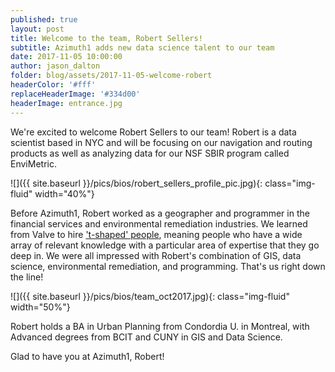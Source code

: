 ```yaml
---
published: true
layout: post
title: Welcome to the team, Robert Sellers!
subtitle: Azimuth1 adds new data science talent to our team
date: 2017-11-05 10:00:00
author: jason_dalton
folder: blog/assets/2017-11-05-welcome-robert
headerColor: '#fff'
replaceHeaderImage: '#334d00'
headerImage: entrance.jpg
---
```


We're excited to welcome Robert Sellers to our team! Robert is a  data scientist based in NYC and will be focusing on our navigation and routing products as well as analyzing data for our NSF SBIR program called EnviMetric. <!--more-->

![]({{ site.baseurl }}/pics/bios/robert_sellers_profile_pic.jpg){: class="img-fluid" width="40%"}

Before Azimuth1, Robert worked as a geographer and programmer in the financial services and environmental remediation industries. We learned from Valve to hire ['t-shaped' people](http://www.valvesoftware.com/company/Valve_Handbook_LowRes.pdf), meaning people who have a wide array of relevant knowledge with a particular area of expertise that they go deep in. We were all impressed with Robert's combination of GIS, data science, environmental remediation, and programming. That's us right down the line!  

![]({{ site.baseurl }}/pics/bios/team_oct2017.jpg){: class="img-fluid" width="50%"}

Robert holds a BA in Urban Planning from Condordia U. in Montreal, with Advanced degrees from BCIT and CUNY in GIS and Data Science.

Glad to have you at Azimuth1, Robert!
